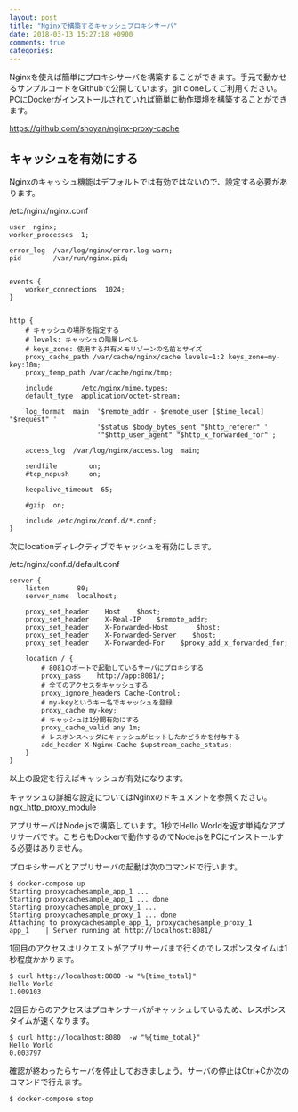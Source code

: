 ```yaml
---
layout: post
title: "Nginxで構築するキャッシュプロキシサーバ"
date: 2018-03-13 15:27:18 +0900
comments: true
categories: 
---
```


Nginxを使えば簡単にプロキシサーバを構築することができます。手元で動かせるサンプルコードをGithubで公開しています。git cloneしてご利用ください。PCにDockerがインストールされていれば簡単に動作環境を構築することができます。

<a href="https://github.com/shoyan/nginx-proxy-cache" target="_blank">https://github.com/shoyan/nginx-proxy-cache</a>

## キャッシュを有効にする

Nginxのキャッシュ機能はデフォルトでは有効ではないので、設定する必要があります。

/etc/nginx/nginx.conf

```
user  nginx;
worker_processes  1;

error_log  /var/log/nginx/error.log warn;
pid        /var/run/nginx.pid;


events {
    worker_connections  1024;
}


http {
    # キャッシュの場所を指定する
    # levels: キャッシュの階層レベル
    # keys_zone: 使用する共有メモリゾーンの名前とサイズ
    proxy_cache_path /var/cache/nginx/cache levels=1:2 keys_zone=my-key:10m;
    proxy_temp_path /var/cache/nginx/tmp;

    include       /etc/nginx/mime.types;
    default_type  application/octet-stream;

    log_format  main  '$remote_addr - $remote_user [$time_local] "$request" '
                      '$status $body_bytes_sent "$http_referer" '
                      '"$http_user_agent" "$http_x_forwarded_for"';

    access_log  /var/log/nginx/access.log  main;

    sendfile        on;
    #tcp_nopush     on;

    keepalive_timeout  65;

    #gzip  on;

    include /etc/nginx/conf.d/*.conf;
}
```

次にlocationディレクティブでキャッシュを有効にします。

/etc/nginx/conf.d/default.conf

```
server {
    listen       80;
    server_name  localhost;

    proxy_set_header    Host    $host;
    proxy_set_header    X-Real-IP    $remote_addr;
    proxy_set_header    X-Forwarded-Host       $host;
    proxy_set_header    X-Forwarded-Server    $host;
    proxy_set_header    X-Forwarded-For    $proxy_add_x_forwarded_for;

    location / {
        # 8081のポートで起動しているサーバにプロキシする
        proxy_pass    http://app:8081/;
        # 全てのアクセスをキャッシュする
        proxy_ignore_headers Cache-Control;
        # my-keyというキー名でキャッシュを登録
        proxy_cache my-key;
        # キャッシュは1分間有効にする
        proxy_cache_valid any 1m;
        # レスポンスヘッダにキャッシュがヒットしたかどうかを付与する
        add_header X-Nginx-Cache $upstream_cache_status;
    }
}
```

以上の設定を行えばキャッシュが有効になります。

キャッシュの詳細な設定についてはNginxのドキュメントを参照ください。
<a href="http://nginx.org/en/docs/http/ngx_http_proxy_module.html" target="_blank">ngx_http_proxy_module</a>

アプリサーバはNode.jsで構築しています。1秒でHello Worldを返す単純なアプリサーバです。こちらもDockerで動作するのでNode.jsをPCにインストールする必要はありません。

プロキシサーバとアプリサーバの起動は次のコマンドで行います。

```
$ docker-compose up
Starting proxycachesample_app_1 ...
Starting proxycachesample_app_1 ... done
Starting proxycachesample_proxy_1 ...
Starting proxycachesample_proxy_1 ... done
Attaching to proxycachesample_app_1, proxycachesample_proxy_1
app_1    | Server running at http://localhost:8081/
```

1回目のアクセスはリクエストがアプリサーバまで行くのでレスポンスタイムは1秒程度かかります。

```
$ curl http://localhost:8080 -w "%{time_total}"
Hello World
1.009103
```

2回目からのアクセスはプロキシサーバがキャッシュしているため、レスポンスタイムが速くなります。

```
$ curl http://localhost:8080  -w "%{time_total}"
Hello World
0.003797
```

確認が終わったらサーバを停止しておきましょう。サーバの停止はCtrl+Cか次のコマンドで行えます。

```
$ docker-compose stop
```
